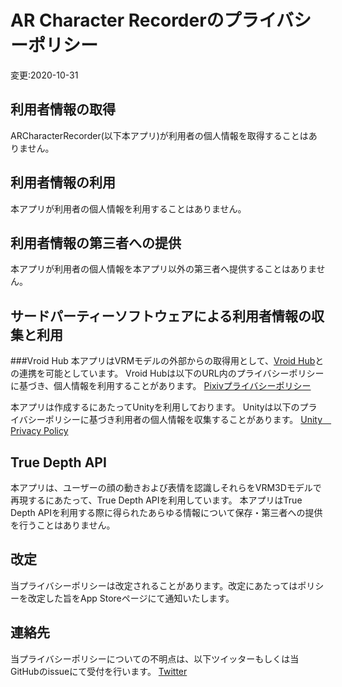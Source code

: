 # AR Character Recorderのプライバシーポリシー
変更:2020-10-31

## 利用者情報の取得
ARCharacterRecorder(以下本アプリ)が利用者の個人情報を取得することはありません。


## 利用者情報の利用
本アプリが利用者の個人情報を利用することはありません。

## 利用者情報の第三者への提供
本アプリが利用者の個人情報を本アプリ以外の第三者へ提供することはありません。

## サードパーティーソフトウェアによる利用者情報の収集と利用
###Vroid Hub
本アプリはVRMモデルの外部からの取得用として、[Vroid Hub](https://hub.vroid.com/)との連携を可能としています。
Vroid Hubは以下のURL内のプライバシーポリシーに基づき、個人情報を利用することがあります。
[Pixivプライバシーポリシー](https://policies.pixiv.net/#privacy)

本アプリは作成するにあたってUnityを利用しております。
Unityは以下のプライバシーポリシーに基づき利用者の個人情報を収集することがあります。
 [Unity　Privacy Policy](https://unity3d.com/legal/privacy-policy)
 
## True Depth API
本アプリは、ユーザーの顔の動きおよび表情を認識しそれらをVRM3Dモデルで再現するにあたって、True Depth APIを利用しています。
本アプリはTrue Depth APIを利用する際に得られたあらゆる情報について保存・第三者への提供を行うことはありません。


## 改定
当プライバシーポリシーは改定されることがあります。改定にあたってはポリシーを改定した旨をApp Storeページにて通知いたします。

## 連絡先
当プライバシーポリシーについての不明点は、以下ツイッターもしくは当GitHubのissueにて受付を行います。
[Twitter](https://twitter.com/kitututuk_games)
